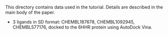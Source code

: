 This directory contains data used in the tutorial. Details are described in the main body of the paper.

* 3 ligands in SD format: CHEMBL187678, CHEMBL1092945, CHEMBL577176, docked to the 6HHR protein using AutoDock Vina.
